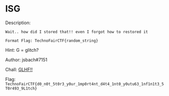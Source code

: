 # ISG

Description:
```
Wait.. how did I stored that!! even I forgot how to restored it

Format Flag: TechnoFairCTF{random_string}

```

Hint: G = glitch?

Author: jsbach#7151

Chall: [GLHF!!](https://youtu.be/jiFTwHr5cZo)

Flag: `TechnoFairCTF{d0_n0t_5t0r3_y0ur_1mp0rt4nt_d4t4_1nt0_y0utu63_1nf1n1t3_5T0r493_9L1tch}`